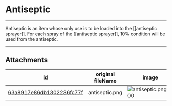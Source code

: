# Antiseptic

 

---

Antiseptic is an item whose only use is to be loaded into the [[antiseptic sprayer]]. For each spray of the [[antiseptic sprayer]], 10% condition will be used from the antiseptic.

---

## Attachments

id | original fileName | image
---|---|---
[63a8917e86db1302236fc77f](63a8917e86db1302236fc77f.png) | antiseptic.png | ![antiseptic.png\|200](63a8917e86db1302236fc77f.png)